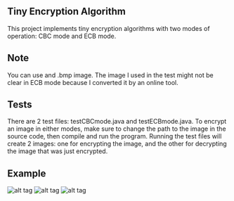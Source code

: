 
## Tiny Encryption Algorithm

This project implements tiny encryption algorithms with two modes of operation: CBC mode and ECB mode. 

## Note 

You can use and .bmp image. The image I used in the test might not be clear in ECB mode because I converted it by an online tool.

## Tests

There are 2 test files: testCBCmode.java and testECBmode.java. To encrypt an image in either modes, make sure to change the path to the image in the source code, then compile and run the program.
Running the test files will create 2 images: one for encrypting the image, and the other for decrypting the image that was just encrypted.

## Example

![alt tag](https://upload.wikimedia.org/wikipedia/commons/5/56/Tux.jpg) ![alt tag](https://upload.wikimedia.org/wikipedia/commons/f/f0/Tux_ecb.jpg) ![alt tag](https://upload.wikimedia.org/wikipedia/commons/a/a0/Tux_secure.jpg)
